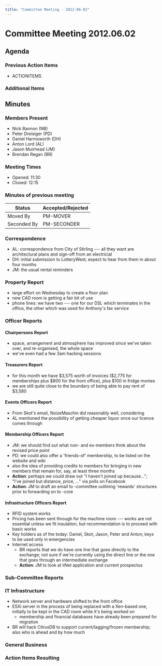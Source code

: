 ```yaml
---
title: "Committee Meeting - 2012-06-02"
---
```

# Committee Meeting 2012.06.02

## Agenda

### Previous Action Items

-   ACTIONITEMS

### Additional Items

## Minutes

### Members Present

-   Nick Bannon (NB)
-   Peter Dreisiger (PD)
-   Daniel Harmsworth (DH)
-   Anton Lord (AL)
-   Jason Muirhead (JM)
-   Brendan Regan (BR)

### Meeting Times

-   Opened: 11:30
-   Closed: 12:15

### Minutes of previous meeting

| Status      | Accepted/Rejected |
|-------------|-------------------|
| Moved By    | PM-MOVER          |
| Seconded By | PM-SECONDER       |

### Correspondence

-   AL: correspondence from City of Stirling --- all they want are architectural plans and sign-off from an electricial
-   DH: initial submission to LotteryWest; expect to hear from them in about four months
-   JM: the usual rental reminders

### Property Report

-   large effort on Wednesday to create a floor plan
-   new CAD room is getting a fair bit of use
-   phone lines: we have two --- one for our DSL which terminates in the office, the other which was used for Anthony's fax service

### Officer Reports

#### Chairpersons Report

-   space, arrangement and atmosphere has improved since we've taken over, and re-organised, the whole space
-   we've even had a few 3am hacking sessions

#### Treasurers Report

-   for this month we have \$3,575 worth of invoices (\$2,775 for memberships plus \$800 for the front office), plus \$100 in fridge monies
-   we are still quite close to the boundary of being able to pay rent of \$3,580

#### Events Officers Report

-   From Skot's email, NoizeMaschin did reasonably well, considering
-   AL mentioned the possibility of getting cheaper liquor once our licence comes through

#### Membership Officers Report

-   JM: we should find out what non- and ex-members think about the revised price point
-   PD: we could also offer a 'friends-of' membership, to be listed on the website and wiki
-   also the idea of providing credits to members for bringing in new members that remain for, say, at least three months
-   **Action**: perhaps we could draw out "I haven't joined up because..."; "I've joined but distance, price, ..." via polls on Facebook
-   **Action**: JM to draft an email to -committee outlining 'rewards' structures prior to forwarding on to -core

#### Infrastructure Officers Report

-   RFID system works
-   Pricing has been sent through for the machine room --- works are not essential unless we fit insulation, but recommendation is to proceed with basic works
-   Key holders as of the today: Daniel, Skot, Jason, Peter and Anton; keys to be used only in emergencies
-   Internet access
    -   BR reports that we do have one line that goes directly to the exchange; not sure if we're currently using the direct line or the one that goes through an intermediate exchange
    -   **Action**: JM to look at iiNet application and current prospectus

### Sub-Committee Reports

### IT Infrastructure

-   Network server and hardware shifted to the front office
-   ESXi server in the process of being replaced with a Xen-based one, initially to be kept in the CAD room while it's being worked on
    -   membership and financial databases have already been prepared for migration
-   BR will hack CitrusDB to support current/lagging/frozen membership; also who is ahead and by how much

### General Business

### Action Items Resulting
